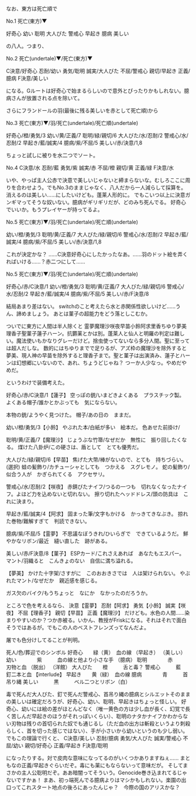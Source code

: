 
なお、東方は死亡順で

No.1
死亡(東方)▼

好奇心
幼い
聡明
大人びた
警戒心
早起き
臆病
美しい

の八人。つまり、

No.2
死亡(undertale)▼/死亡(東方)▼

C決意/好奇心
忍耐/幼い
勇気/聡明
誠実/大人びた
不屈/警戒心
親切/早起き
正義/臆病
F決意/美しい

になる。Gルートは好奇心で始まるらしいので意外とぴったりかもしれない。臆病さんが放置される点を除いて。

さらにフランドールの羽(最後に残る美しいを赤として死亡順)から

No.3
死亡(東方)▼/羽/死亡(undertale)/死亡順(undertale)

好奇心/橙/勇気/3
幼い/黄/正義/7
聡明/緑/親切/6
大人びた/水/忍耐/2
警戒心/水/忍耐/2
早起き/藍/誠実/4
臆病/紫/不屈/5
美しい/赤/決意/1,8

ちょっと試しに被りを水二つでソート。

No.4
C決意/水
忍耐/藍
勇気/紫
誠実/赤
不屈/橙
親切/黄
正義/緑
F決意/水

いや、やっぱ主人公赤で決意で美しいじゃないと締まらないな。むしろここに周りを合わせよう。でもNo.3のままじゃなく、八人だから一人減らして採算を。
消えるのは美しい……にしたいけども。蓬莱人形的に。
でもこいつ以上に決意ガンギマってそうな奴いない。臆病がギリギリだが、どのみち死んでる。
好奇心でいいか。もうプレイヤーが持ってるよ。


No.5
死亡(東方)▼/羽/死亡(undertale)/死亡順(undertale)

幼い/橙/勇気/3
聡明/黄/正義/7
大人びた/緑/親切/6
警戒心/水/忍耐/2
早起き/藍/誠実/4
臆病/紫/不屈/5
美しい/赤/決意/1,8

これが決定かな？
……C決意好奇心にしたかったなあ。……羽のドット絵を弄くればいける……？赤二つにして……

No.5
死亡(東方)▼/羽/死亡(undertale)/死亡順(undertale)

好奇心/赤/C決意/1
幼い/橙/勇気/3
聡明/黄/正義/7
大人びた/緑/親切/6
警戒心/水/忍耐/2
早起き/藍/誠実/4
臆病/紫/不屈/5
美しい/赤/F決意/8

結局あまり差はない。
switchのこと考えたら水と赤関係性欲しいけど……うん、諦めましょう。
あとは菫子の超能力をどう落としこむか。





ついでに東方に人間は半人除くと
霊夢魔理沙咲夜早苗小鈴阿求里香ちゆり夢美理香子聖菫子蓮子ハーン。抗欝薬とかは別。蓬莱人と仙人と明羅の判定は難しい。魔法使いもかなりグレーだけど。捨虫使ってないなら多分人間。聖に至っては超人だしな。
数的にはちゆりまでで足りるが、アズ枠の魔理沙を除外すると夢美、現人神の早苗を除外すると理香子まで。聖と菫子は出演済み、蓮子とハーンは幻想郷にいないので、あれ、ちょうどじゃね？
つーか人少なっ。やめだやめだ。


というわけで装備考えた。

好奇心/赤/C決意/1【蓮子】
空っぽの銃/いまどきよくある　プラスチック製。
よくある帽子/誰かとかぶっても　気にならない。


本物の銃/ようやく見つけた。
帽子/あの日の　ままだ。


幼い/橙/勇気/3【小鈴】
やぶれた本/白紙が多い　絵本だ。
色あせた前掛け/

聡明/黄/正義/7【魔理沙】
じょうぶな竹箒/なぜだか　無性に　振り回したくなる。
煤けた八卦炉/この硬さは、盾として　とても優秀だ。

大人びた/緑/親切/6【早苗】
焦げた大幣/棒がないので、とても　持ちづらい。
(選択)
蛙の髪飾り/カチューシャとしても　つかえる　スグレモノ。
蛇の髪飾り/似合う人が　かぎられてくる　アクセサリ。

警戒心/水/忍耐/2【咲夜】
赤錆びたナイフ/つるの一つも　切れなくなったナイフ。よほど力を込めないと切れない。
擦り切れたヘッドドレス/頭の防具は　これに決まり。


早起き/藍/誠実/4【阿求】
固まった筆/文字もかける　かっきてきなぶき。
掠れた巻物/難解すぎて　判読できない。


臆病/紫/不屈/5【霊夢】
不思議なぼうきれ/ひいらぎで　できているようだ。
鮮やかなリボン/最近　縫い直した　跡がある。


美しい/赤/F決意/8【菫子】
ESPカード/これさえあれば　あなたもエスパー。
マント/羽織ると　こんきょのない　自信に満ち溢れる。




【夢美】
かけた十字架/さすがに　このおおきさでは　人は架けられない。
やぶれたマント/なぜだか　親近感を感じる。

ガス欠のバイク/もうちょっと　なにか　なかったのだろうか。



ところで色を考えるなら、
決意【霊夢】
忍耐【阿求】
勇気【小鈴】
誠実【咲夜】
不屈【理香子】
親切【早苗】
正義【魔理沙】
だけども。水色の人間……染まりやすいのか？つか赤被る。いかん、教授がFriskになる。それはそれで面白そうではあるが。でもこの人のベストフレンズってなんだよ。





屠でも色分けしてることが判明。

死人/色/葬迎でのシンボル
好奇心　　緑（黄）　血の線
（早起き）
（美しい）
幼い　　　　紫　　　血の線と他より小さな手
（臆病）
聡明　　　　赤　　　刃物と血
（脱出）
（洋館）
大人びた　　橙　　　舌と毒？
警戒心　　　藍　　　釘二本と血
【interlude】
早起き　　黄（緑）　血の線
臆病　　　　青　　　首吊り縄
美しい　　　黒　　　ベル二つとリボン（白）

毒で死んだ大人びた、釘で死んだ警戒心、首吊り縄の臆病とシルエットそのままの美しいは確定だろうが、好奇心、幼い、聡明、早起きはちょっと怪しい。
好奇心、幼いには絵の差がほとんどなく（唯一黄色の方は少し血が長く、幻覚で長く苦しんだ早起きのほうがそれっぽいくらい）、聡明のナタかナイフかわからない刃物は残りの首切られた奴でも通じるし（ただ血の出方は斬殺というより刺殺らしく、首を切った感じではない）、手が小さいから幼いというのも少し弱い。
でもこの理論で行くと、
C決意/美しい
忍耐/臆病
勇気/大人びた
誠実/警戒心
不屈/幼い
親切/好奇心
正義/早起き
F決意/聡明

になったりする。対で皮肉な意味になってるのがいくつかありますねぇ……
まともなの正義/早起きぐらいだぞ。毒にも薬にもならないって意味だが。
そしてまさかの主人公聡明だぞ。ああ暗闇ってそういう。Genocide巻き込まれてるじゃないですかぁ！
まあ、初っ端死んでる臆病よりはマシかもしれない。楽園の出口ってこれスタート地点の後ろにあったんじゃ？　今際の国のアリスかな？


